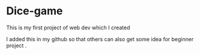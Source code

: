 # Dice-game
This is my first project of web dev which I created 

I added this in my github so that others can also get some idea for beginner project .


